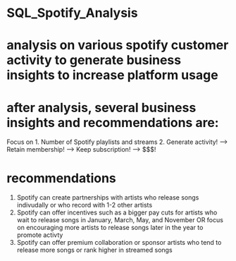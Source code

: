 # SQL_Spotify_Analysis

# analysis on various spotify customer activity to generate business insights to increase platform usage 

# after analysis, several business insights and recommendations are: 
  Focus on 1. Number of Spotify playlists and streams 
           2. Generate activity! --> Retain membership! -->  Keep subscription! -->  $$$!

# recommendations 
1. Spotify can create partnerships with artists who release songs indivudally or who record with 
   1-2 other artists
2. Spotify can offer incentives such as a bigger pay cuts for artists who wait to release songs in 
   January, March, May, and November OR focus on encouraging more artists to release songs later 
   in the year to promote activty
3. Spotify can offer premium collaboration or sponsor artists who tend to release more songs or 
   rank higher in streamed songs 
